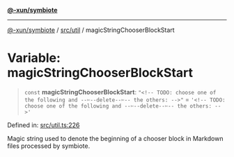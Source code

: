 [**@-xun/symbiote**](../../../README.md)

***

[@-xun/symbiote](../../../README.md) / [src/util](../README.md) / magicStringChooserBlockStart

# Variable: magicStringChooserBlockStart

> `const` **magicStringChooserBlockStart**: `"<!-- TODO: choose one of the following and --✄--delete--✄-- the others: -->"` = `'<!-- TODO: choose one of the following and --✄--delete--✄-- the others: -->'`

Defined in: [src/util.ts:226](https://github.com/Xunnamius/symbiote/blob/510118102ef530d135a286522a7a776ec12a8a72/src/util.ts#L226)

Magic string used to denote the beginning of a chooser block in Markdown
files processed by symbiote.
